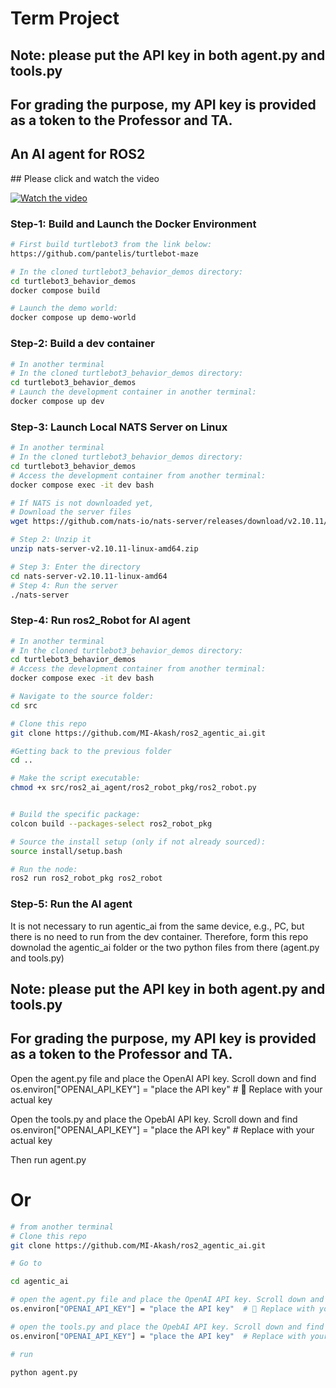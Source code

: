 <h1>Term Project</h1>

## Note: please put the API key in both agent.py and tools.py
## For grading the purpose, my API key is provided as a token to the Professor and TA. 

<h2>An AI agent for ROS2</h2>
## Please click and watch the video

[![Watch the video](https://img.youtube.com/vi/GmDL7iSYY0I/0.jpg)](https://www.youtube.com/watch?v=GmDL7iSYY0I)



<h3>Step-1: Build and Launch the Docker Environment</h3>

```bash
# First build turtlebot3 from the link below:
https://github.com/pantelis/turtlebot-maze

# In the cloned turtlebot3_behavior_demos directory:
cd turtlebot3_behavior_demos
docker compose build

# Launch the demo world:
docker compose up demo-world

```


<h3>Step-2: Build a dev container</h3>

```bash
# In another terminal
# In the cloned turtlebot3_behavior_demos directory:
cd turtlebot3_behavior_demos
# Launch the development container in another terminal:
docker compose up dev
```



<h3>Step-3: Launch Local NATS Server on Linux</h3>

```bash 
# In another terminal 
# In the cloned turtlebot3_behavior_demos directory:
cd turtlebot3_behavior_demos
# Access the development container from another terminal:
docker compose exec -it dev bash

# If NATS is not downloaded yet, 
# Download the server files 
wget https://github.com/nats-io/nats-server/releases/download/v2.10.11/nats-server-v2.10.11-linux-amd64.zip

# Step 2: Unzip it
unzip nats-server-v2.10.11-linux-amd64.zip

# Step 3: Enter the directory
cd nats-server-v2.10.11-linux-amd64
# Step 4: Run the server
./nats-server
```
<h3>Step-4: Run ros2_Robot for AI agent</h3>

```bash 
# In another terminal 
# In the cloned turtlebot3_behavior_demos directory:
cd turtlebot3_behavior_demos
# Access the development container from another terminal:
docker compose exec -it dev bash

# Navigate to the source folder:
cd src

# Clone this repo 
git clone https://github.com/MI-Akash/ros2_agentic_ai.git

#Getting back to the previous folder
cd ..

# Make the script executable:
chmod +x src/ros2_ai_agent/ros2_robot_pkg/ros2_robot.py


# Build the specific package:
colcon build --packages-select ros2_robot_pkg

# Source the install setup (only if not already sourced):
source install/setup.bash

# Run the node:
ros2 run ros2_robot_pkg ros2_robot
```


<h3>Step-5: Run the AI agent</h3>

It is not necessary to run agentic_ai from the same device, e.g., PC, but there is no need to run from the dev container. 
Therefore, form this repo downolad the agentic_ai folder or the two python files from there (agent.py and tools.py)

## Note: please put the API key in both agent.py and tools.py
## For grading the purpose, my API key is provided as a token to the Professor and TA. 
Open the agent.py file and place the OpenAI API key. Scroll down and find
os.environ["OPENAI_API_KEY"] = "place the API key"  # 🔐 Replace with your actual key

Open the tools.py and place the OpebAI API key. Scroll down and find 
os.environ["OPENAI_API_KEY"] = "place the API key"  # Replace with your actual key

Then run agent.py 



# Or


``` bash
# from another terminal 
# Clone this repo 
git clone https://github.com/MI-Akash/ros2_agentic_ai.git

# Go to

cd agentic_ai

# open the agent.py file and place the OpenAI API key. Scroll down and find
os.environ["OPENAI_API_KEY"] = "place the API key"  # 🔐 Replace with your actual key

# open the tools.py and place the OpebAI API key. Scroll down and find 
os.environ["OPENAI_API_KEY"] = "place the API key"  # Replace with your actual key

# run

python agent.py

```
